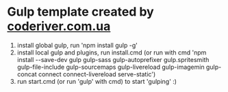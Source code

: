 Gulp template created by <a href="http://coderiver.com.ua" target="_blank">coderiver.com.ua</a>
========
1) install global gulp, run 'npm install gulp -g'
2) install local gulp and plugins, run install.cmd (or run with cmd 'npm install --save-dev gulp gulp-sass gulp-autoprefixer gulp.spritesmith gulp-file-include gulp-sourcemaps gulp-livereload gulp-imagemin gulp-concat connect connect-livereload serve-static')
3) run start.cmd (or run 'gulp' with cmd) to start 'gulping' :)